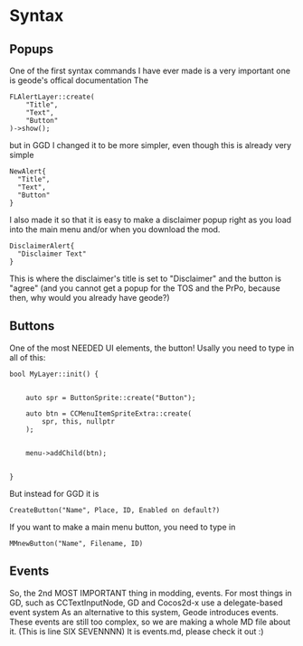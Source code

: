 # Syntax

## Popups

One of the first syntax commands I have ever made is a very important one is geode's offical documentation
The 
```
FLAlertLayer::create(
    "Title",
    "Text",
    "Button"
)->show();

```

but in GGD I changed it to be more simpler, even though this is already very simple

```
NewAlert{
  "Title",
  "Text",
  "Button"
}
```

I also made it so that it is easy to make a disclaimer popup right as you load into the main menu and/or when you download the mod.
```
DisclaimerAlert{
  "Disclaimer Text"
}
```
This is where the disclaimer's title is set to "Disclaimer" and the button is "agree" (and you cannot get a popup for the TOS and the PrPo, because then, why would you already have geode?)

## Buttons
One of the most NEEDED UI elements, the button!
Usally you need to type in all of this:
```
bool MyLayer::init() {
    

    auto spr = ButtonSprite::create("Button");

    auto btn = CCMenuItemSpriteExtra::create(
        spr, this, nullptr
    );

    
    menu->addChild(btn);

   
}

```
But instead for GGD it is
```
CreateButton("Name", Place, ID, Enabled on default?)
```
If you want to make a main menu button, you need to type in
```
MMnewButton("Name", Filename, ID)
```

## Events
So, the 2nd MOST IMPORTANT thing in modding, events.
For most things in GD, such as CCTextInputNode, GD and Cocos2d-x use a delegate-based event system
As an alternative to this system, Geode introduces events.
These events are still too complex, so we are making a whole MD file about it. (This is line SIX SEVENNNN)
It is events.md, please check it out :)

